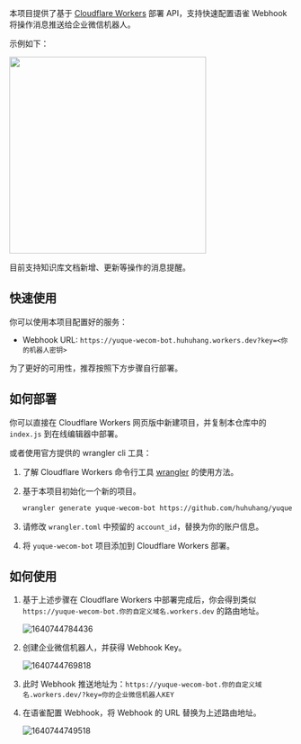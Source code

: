 本项目提供了基于 [Cloudflare Workers](https://workers.cloudflare.com/) 部署 API，支持快速配置语雀 Webhook 将操作消息推送给企业微信机器人。

示例如下：

<img width='350px' src="https://cdn.jsdelivr.net/gh/huhuhang/cdn@master/images/2022/02/1643889452224.png">

目前支持知识库文档新增、更新等操作的消息提醒。

## 快速使用

你可以使用本项目配置好的服务：

- Webhook URL: `https://yuque-wecom-bot.huhuhang.workers.dev?key=<你的机器人密钥>`

为了更好的可用性，推荐按照下方步骤自行部署。

## 如何部署

你可以直接在 Cloudflare Workers 网页版中新建项目，并复制本仓库中的 `index.js` 到在线编辑器中部署。

或者使用官方提供的 wrangler cli 工具：

1. 了解 Cloudflare Workers 命令行工具 [wrangler](https://github.com/cloudflare/wrangler) 的使用方法。
2. 基于本项目初始化一个新的项目。

   ```bash
   wrangler generate yuque-wecom-bot https://github.com/huhuhang/yuque-wecom-bot
   ```

3. 请修改 `wrangler.toml` 中预留的 `account_id`，替换为你的账户信息。
4. 将 `yuque-wecom-bot` 项目添加到 Cloudflare Workers 部署。

## 如何使用

1. 基于上述步骤在 Cloudflare Workers 中部署完成后，你会得到类似 `https://yuque-wecom-bot.你的自定义域名.workers.dev` 的路由地址。

   ![1640744784436](https://cdn.jsdelivr.net/gh/huhuhang/cdn@master/images/2021/12/1640744784436.png)

2. 创建企业微信机器人，并获得 Webhook Key。

   ![1640744769818](https://cdn.jsdelivr.net/gh/huhuhang/cdn@master/images/2021/12/1640744769818.png)

3. 此时 Webhook 推送地址为：`https://yuque-wecom-bot.你的自定义域名.workers.dev/?key=你的企业微信机器人KEY`

4. 在语雀配置 Webhook，将 Webhook 的 URL 替换为上述路由地址。

   ![1640744749518](https://cdn.jsdelivr.net/gh/huhuhang/cdn@master/images/2022/02/1643887961055.png)
